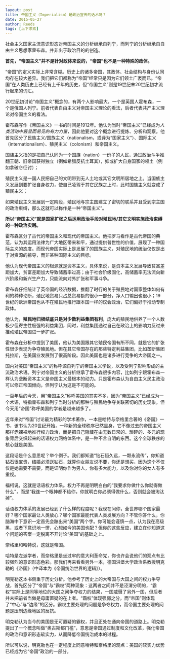 ```yaml
---
layout: post
title: 帝国主义（Imperialism）是政治宣传的话术吗？
date: 2015-05-27
author: Reeds
tags: [上下求索]
---
```


  社会主义国家主流意识形态对帝国主义的分析继承自列宁，而列宁的分析继承自自由主义思想家霍布森。并非出于政治目的的创造。

<!--br-->

**首先，“帝国主义”并不是针对政体来说的，“帝国”也不是一种特殊的政体。**

“帝国”的定义实际上非常含糊。历史上的诸多帝国，其政体、社会结构与身份认同均存在较大差异。我们把它们都称为“帝国”经常只是因为它们领土广袤而已。“帝国”在人类历史上已经有上千年的历史，但“帝国主义”则是19世纪末20世纪初才流行起来的词汇。

20世纪初讨论“帝国主义”概念的，有两个人影响最大，一个是英国人霍布森，一个是俄国人列宁。前者代表自由主义对帝国主义理论的看法，后者代表共产主义理论对帝国主义的看法。

霍布森写作《帝国主义》一书的时间是1912年。他认为当时“帝国主义”已经成为*人类活动中最显而易见的有力力量*，因此他要对这个概念进行提炼、分析和观察。他首先区分了民族主义/国族主义（nationalism，或译为“国家主义”）、国际主义（internationalism）、殖民主义（colonism）和帝国主义。

国族主义指的是把自己认同为一个国族（nation）一份子的人民，通过政治斗争推翻王朝、旧帝国获得独立（例如希腊反抗土耳其），抑或扩大自身国家的领土（例如拿破仑征讨）；

殖民主义是一国人民把自己的文明带到无人土地或其它文明所居地之上。当国族主义发展到要扩张自身权力，使自己凌驾于其它民族之上时，此时国族主义就变成了殖民主义；

如果殖民主义发展到一定阶段，殖民地与宗主国建立了密切的联系并且受到宗主国的政治束缚，那么这就可以称作是一种“帝国主义”。

**所以“帝国主义”就是国家扩张之后运用政治手段对殖民地/其它文明实施政治束缚的一种政治实践。**

霍布森区分了古代的帝国主义和现代的帝国主义。他把罗马看作是古代帝国的典范，认为其运用法律为广大地区带来和平，通过提供普世性的价值，展现了一种国际主义的态度。而现代帝国实际上是发展了的国族主义，对殖民地的统治仅仅是出于对资源的掠夺，而非某种国际主义的目标。

他认为现代帝国主义的根源就是资本主义，具体来说，是资本主义发展导致贫富差距加大，贫富差距加大导致储蓄率过高；由于社会阶级固化，高储蓄率无法流向新兴阶级和新兴生产力，只能流向对外扩张和军事斗争。

霍布森仔细统计了英帝国的经济数据，推翻了时行的关于殖民地对国家整体如何有利的种种论断，殖民地贸易只占总贸易额的很小一部分，净人口输出也很小；19世纪的欧洲帝国也从不在殖民地推行跟本国一样的议会政治，它们偏好于推动专制政体。

他认为，**殖民地归根结底只是对少数利益集团有利**，庞大的殖民地供养了一个人数极少但寄生性极强的利益集团，同时，利益集团通过自己在政治上的影响力反过来推动殖民帝国进一步扩张。

霍布森在分析中提到了美国，他认为美国跟其它殖民帝国有所不同，就是它的扩张性很少表现为争夺殖民地。但在其它帝国存在的那些特定利益集团，比如垄断集团托拉斯，在美国业发展到了很高阶段。因此美国也是诸多进行竞争的大帝国之一。

国内对美国“帝国主义”的称呼源自列宁的帝国主义学说，以及受列宁影响形成的主流政治术语。列宁对帝国主义的分析继承了霍布森很多内容，比如列宁跟霍布森一样认为垄断资本主义是帝国主义最根本的动力。只是霍布森认为自由主义民主政治可以修正帝国倾向，但列宁认为这是不可能的。

一百年后的今天，用“帝国主义”称呼美国的其实不多，因为“帝国主义”已经成为一个术语，特指霍布森和列宁当时分析的那种与殖民地争夺关联密切的历史现象。但今天用“帝国”称呼美国的学者是越来越多了。

近年来对“帝国”讨论最为精彩的学术著作，一本是哈特与奈格里合著的《帝国》一书，该书认为20世纪开始，一种新的全球秩序已然显身，它不像过去的帝国主义那样赤裸裸地推行权力政治，而是把自己隐藏在由无数日常的、琐碎的、多元的现象背后交织起来的话语权力网络体系中，是一种不言自明的东西。这个全球秩序的核心就是美国。

这段话是什么意思呢？举个例子。我们都知道“钻石恒久远，一颗永流传”，你知道钻石很宝贵，结婚必须送钻石，就算你女朋友说不要，你还是想买，因为这个不仅仅是她需要不需要，而是证明你作为男人，你有多大能力，以及你对你的女人有多重视。

福柯说，这就是话语权力体系。权力不再是明明白白的“我要求你做什么你就得做什么”，而是“我连一个眼神都不给你，你就明白你必须得做什么，否则就会被淘汰掉”。

话语权力体系的发展已经到了什么样的程度呢？我现在问你，全世界哪个国家最好？哪个国家最让人类放心？哪个国家最能代表人类发展方向？不管你答什么，你脑海中下意识一定首先会蹦出来“美国”两个字。你可能会谨慎一点，认为我在高级黑，或者下意识地一愣，心想如今的美国也配？但你的这些反应，建立在你知道这个问题的答案一定脱离不开讨论“美国”的基础之上。

奈格里和哈特说，这就是帝国。

哈特是左派学者，而奈格里是坐过牢的意大利革命党，你也许会说他们的观点有比较强烈的意识形态色彩。那我们再来看看另外一本，德国洪堡大学政治系教授明克勒的《帝国》（中译本为《帝国统治世界的逻辑》）。

明克勒这本书侧重于历史分析。他参考了历史上的大帝国与大国之间的权力争夺战，首先区分了“帝国”与“霸权”两种现象：这两者之间并不是泾渭分明的，“霸权”实际上是同等地位的大国之间争夺权力的结果，一国威慑了另外一国，但后者并未把前者当做是毋庸置疑的在上者。“霸权”体现强弱之分，而“帝国”则体现了“中心”与“边缘”的区分。霸权主要处理的问题是争夺权力，而帝国主要处理的问题是压制边缘地区的反抗。

明克勒认为当今的美国是无可置疑的霸权，并且正处在通向帝国的道路上。明克勒提出了一个概念叫做“奥古斯都门槛”，意思是帝国通过制度和文化改革，强化帝国的政治和意识形态软实力，从而降低帝国统治成本的过程。

所以可以说，明克勒也在一定程度上同意哈特和奈格里的观点：美国的软实力优势已经成为它“帝国”政治的一部分。